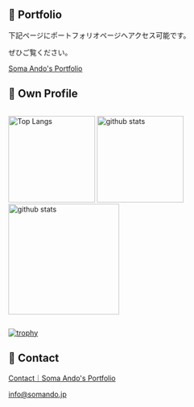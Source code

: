 ## 📒 Portfolio
下記ページにポートフォリオページへアクセス可能です。

ぜひご覧ください。

[Soma Ando's Portfolio](https://somando.jp)

## 👤 Own Profile

<p align="left" style="display: inline-block;"> 
  <img alt="Top Langs" height="172px" src="https://github-readme-stats.vercel.app/api/top-langs/?username=somando&layout=compact&show_icons=true&theme=github_dark_dimmed" />
  <img alt="github stats" height="172px" src="https://github-readme-stats.vercel.app/api?username=somando&show_icons=ture&theme=github_dark_dimmed" />
  <img alt="github stats" height="220px" src="https://github-profile-summary-cards.vercel.app/api/cards/profile-details?username=somando&theme=dark" />
  
</p>

[![trophy](https://github-profile-trophy.vercel.app/?username=somando&theme=onedark&column=4)](https://github.com/ryo-ma/github-profile-trophy)

## 📨 Contact
[Contact｜Soma Ando's Portfolio](https://somando.jp/contact)

[info@somando.jp](mailto:info@somando.jp)

